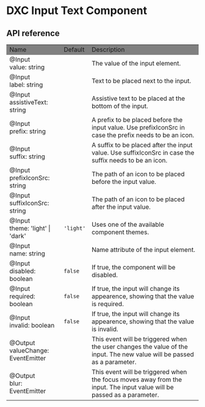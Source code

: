 # DXC Input Text Component

## API reference

<table>
    <tr style="background-color: grey">
        <td>Name</td>
        <td>Default</td>
        <td>Description</td>
    </tr>
    <tr>
        <td>@Input<br>value: string</td>
        <td><code></code></td>
        <td>The value of the input element.</td>
    </tr>
    <tr>
        <td>@Input<br>label: string</td>
        <td></td>
        <td>Text to be placed next to the input.</td>
    </tr>
    <tr>
        <td>@Input<br>assistiveText: string</td>
        <td></td>
        <td>Assistive text to be placed at the bottom of the input.</td>
    </tr>
    <tr>
        <td>@Input<br>prefix: string</td>
        <td></td>
        <td>A prefix to be placed before the input value. Use prefixIconSrc in case the prefix needs to be an icon.</td>
    </tr>
    <tr>
        <td>@Input<br>suffix: string</td>
        <td></td>
        <td>A suffix to be placed after the input value. Use suffixIconSrc in case the suffix needs to be an icon.</td>
    </tr>
    <tr>
        <td>@Input<br>prefixIconSrc: string</td>
        <td></td>
        <td>The path of an icon to be placed before the input value.</td>
    </tr>
    <tr>
        <td>@Input<br>suffixIconSrc: string</td>
        <td></td>
        <td>The path of an icon to be placed after the input value.</td>
    </tr>
    <tr>
        <td>@Input<br>theme: 'light' | 'dark'</td>
        <td><code>'light'</code></td>
        <td>Uses one of the available component themes.</td>
    </tr>
    <tr>
        <td>@Input<br>name: string</td>
        <td></td>
        <td>Name attribute of the input element.</td>
    </tr>
    <tr>
        <td>@Input<br>disabled: boolean</td>
        <td><code>false</code></td>
        <td>If true, the component will be disabled.</td>
    </tr>
    <tr>
        <td>@Input<br>required: boolean</td>
        <td><code>false</code></td>
        <td>If true, the input will change its appearence, showing that the value is required.</td>
    </tr>
    <tr>
        <td>@Input<br>invalid: boolean</td>
        <td><code>false</code></td>
        <td>If true, the input will change its appearence, showing that the value is invalid.</td>
    </tr>
    <tr>
        <td>@Output<br>valueChange: EventEmitter</td>
        <td></td>
        <td>This event will be triggered when the user changes the value of the input. The new value will be passed as a parameter.
    </tr>
    <tr>
        <td>@Output<br>blur: EventEmitter</td>
        <td></td>
        <td>This event will be triggered when the focus moves away from the input. The input value will be passed as a parameter.
    </tr>
</table>